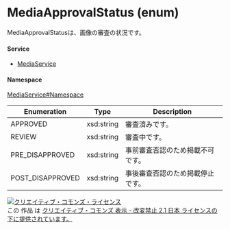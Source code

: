 

# MediaApprovalStatus (enum)

MediaApprovalStatusは、画像の審査の状況です。

#### Service

+ [MediaService](../../services/MediaService.md)

#### Namespace

[MediaService#Namespace](../../services/MediaService.md#namespace)

| Enumeration  |       Type       |          Description          |
| ------------ | ---------------- | ----------------------------- |
| APPROVED | xsd:string | 審査済みです。 |
| REVIEW | xsd:string | 審査中です。 |
| PRE_DISAPPROVED | xsd:string | 事前審査否認のため掲載不可です。 |
| POST_DISAPPROVED | xsd:string | 事後審査否認のため掲載停止です。 |

<a rel="license" href="http://creativecommons.org/licenses/by-nd/2.1/jp/"><img alt="クリエイティブ・コモンズ・ライセンス" style="border-width:0" src="https://i.creativecommons.org/l/by-nd/2.1/jp/88x31.png" /></a><br />この 作品 は <a rel="license" href="http://creativecommons.org/licenses/by-nd/2.1/jp/">クリエイティブ・コモンズ 表示 - 改変禁止 2.1 日本 ライセンスの下に提供されています。</a>
